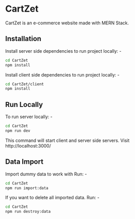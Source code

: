 # CartZet
CartZet is an e-commerce website made with MERN Stack.

## Installation

Install server side dependencies to run project locally: -

```bash
cd CartZet
npm install
```

Install client side dependencies to run project locally: -

```bash
cd CartZet/client
npm install
```

## Run Locally

To run server locally: -

```bash
cd CartZet
npm run dev
```

This command will start client and server side servers.
Visit http://localhost:3000/

## Data Import

Import dummy data to work with Run: -

```bash
cd CartZet
npm run import:data
```

If you want to delete all imported data. Run: -

```bash
cd CartZet
npm run destroy:data
```
